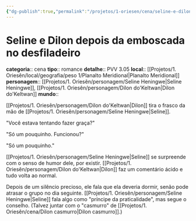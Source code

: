 ```yaml
---
{"dg-publish":true,"permalink":"/projetos/1-oriesen/cena/seline-e-dilon-depois-da-emboscada-no-desfiladeiro/","dgHomeLink":true,"dgPassFrontmatter":false}
---
```



# Seline e Dilon depois da emboscada no desfiladeiro
**categoria**:: cena
**tipo**:: romance
**detalhe**:: PVV 3.05
**local**:: [[Projetos/1. Oriesên/local/geografia/peso 1/Planalto Meridional|Planalto Meridional]]
**personagem**:: [[Projetos/1. Oriesên/personagem/Seline Heningwe|Seline Heningwe]], [[Projetos/1. Oriesên/personagem/Dilon do'Keltwan|Dilon do'Keltwan]]
**mundo**:: 

[[Projetos/1. Oriesên/personagem/Dilon do'Keltwan|Dilon]] tira o frasco da mão de [[Projetos/1. Oriesên/personagem/Seline Heningwe|Seline]].

"Você estava tentando fazer graça?"

"Só um pouquinho. Funcionou?"

"Só um pouquinho."

[[Projetos/1. Oriesên/personagem/Seline Heningwe|Seline]] se surpreende com o senso de humor dele, por existir. [[Projetos/1. Oriesên/personagem/Dilon do'Keltwan|Dilon]] faz um comentário ácido e tudo volta ao normal.

Depois de um silêncio precioso, ele fala que ela deveria dormir, senão pode atrasar o grupo no dia seguinte. [[Projetos/1. Oriesên/personagem/Seline Heningwe|Seline]] fala algo como "príncipe da praticalidade", mas segue o conselho. (Talvez juntar com o "casmurro" de [[Projetos/1. Oriesên/cena/Dilon casmurro|Dilon casmurro]].)